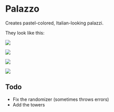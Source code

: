 # Palazzo

Creates pastel-colored, Italian-looking palazzi.

They look like this:

![](https://i.imgur.com/8aY6zPX.png)

![](https://i.imgur.com/8JNcQsH.png)

![](https://i.imgur.com/rGzl0pl.png)

![](https://i.imgur.com/JOW4gQn.png)

## Todo

* Fix the randomizer (sometimes throws errors)
* Add the towers
